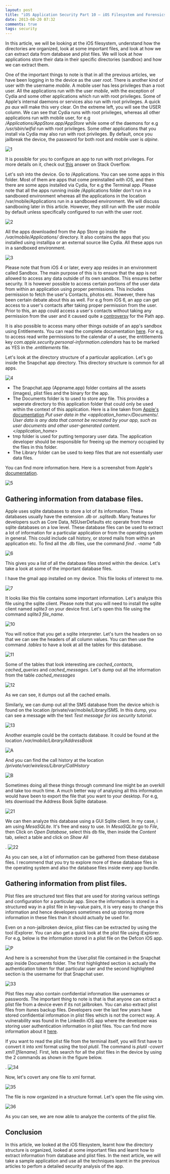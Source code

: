 ```yaml
---
layout: post
title: "iOS Application Security Part 10 – iOS Filesystem and Forensics"
date: 2013-08-20 07:32
comments: true
tags: security
---
```


In this article, we will be looking at the iOS filesystem, understand how the directories are organized, look at some important files, and look at how we can extract data from database and plist files. We will look at how applications store their data in their specific directories (sandbox) and how we can extract them.

<!-- more -->

One of the important things to note is that in all the previous articles, we have been logging in to the device as the user _root_. There is another kind of user with the username _mobile_. A mobile user has less privileges than a root user. All the applications run with the user _mobile_, with the exception of Cydia and some other applications which run with root privileges. Some of Apple's internal daemons or services also run with root privileges. A quick _ps aux_ will make this very clear. On the extreme left, you will see the USER column. We can see that Cydia runs with root privileges, whereas all other applications run with mobile user, for e.g _/Applications/AppStore.app/AppStore_ while some of the daemons for e.g _/usr/sbin/wifid_ run with root privileges. Some other applications that you install via Cydia may also run with root privileges. By default, once you jailbreak the device, the password for both root and mobile user is _alpine_.

![1](/images/posts/ios10/1.png)

It is possible for you to configure an app to run with root privileges. For more details on it, check out [this](http://stackoverflow.com/a/8796556/119114) answer on Stack Overflow.

Let's ssh into the device. Go to /Applications. You can see some apps in this folder. Most of them are apps that come preinstalled with iOS, and then there are some apps installed via Cydia, for e.g the Terminal app. Please note that all the apps running inside /Applications folder don't run in a sandboxed environment whereas all the applications in the location /var/mobile/Applications run in a sandboxed environment. We will discuss sandboxing later in this article. However, they still run with the user _mobile_ by default unless specifically configured to run with the user _root_.

![2](/images/posts/ios10/2.png)

All the apps downloaded from the App Store go inside the _/var/mobile/Applications/_ directory. It also contains the apps that you installed using installipa or an external source like Cydia. All these apps run in a sandboxed environment.

![3](/images/posts/ios10/3.png)

Please note that from iOS 4 or later, every app resides in an environment called Sandbox. The main purpose of this is to ensure that the app is not allowed to access any data outside of its own sandbox. This ensures better security. It is however possible to access certain portions of the user data from within an application using proper permissions. This includes permission to fetch the user's Contacts, photos etc. However, there has been certain debate about this as well. For e.g from iOS 6, an app can get access to a user's contacts after taking proper permission from the user. Prior to this, an app could access a user's contacts without taking any permission from the user and it caused quite a [controversy](http://arstechnica.com/gadgets/2012/02/path-addresses-privacy-controversy-but-social-apps-remain-a-risk-to-users/) for the Path app.

It is also possible to access many other things outside of an app's sandbox using Entitlements. You can read the complete documentation [here](http://developer.apple.com/library/ios/#documentation/Miscellaneous/Reference/EntitlementKeyReference/Chapters/EnablingAppSandbox.html). For e.g, to access read write permissions to the calendar of a user, the entitlements key _com.apple.security.personal-information.calendars_ has to be marked as YES in the _.entitlements_ file.

Let's look at the directory structure of a particular application. Let's go inside the Snapchat app directory. This directory structure is common for all apps.

![4](/images/posts/ios10/4.png)

*   The Snapchat.app (Appname.app) folder contains all the assets (images), plist files and the binary for the app.
*   The Documents folder is to used to store any file. This provides a seperate directory to this application folder that could only be used within the context of this application. Here is a line taken from [Apple's documentation](http://developer.apple.com/library/mac/#documentation/FileManagement/Conceptual/FileSystemProgrammingGUide/FileSystemOverview/FileSystemOverview.html#//apple_ref/doc/uid/TP40010672-CH2-SW28) _Put user data in the <application_home>/Documents/. User data is any data that cannot be recreated by your app, such as user documents and other user-generated content.</application_home>_
*   tmp folder is used for putting temporary user data. The application developer should be responsible for freeing up the memory occupied by the files in this folder.
*   The Library folder can be used to keep files that are not essentially user data files.

You can find more information here. Here is a screenshot from Apple's [documentation](http://developer.apple.com/library/mac/#documentation/FileManagement/Conceptual/FileSystemProgrammingGUide/FileSystemOverview/FileSystemOverview.html#//apple_ref/doc/uid/TP40010672-CH2-SW28).

![5](/images/posts/ios10/5.png)

## Gathering information from database files.

Apple uses sqlite databases to store a lot of its information. These databases usually have the extension _.db_ or _.sqlitedb_. Many features for developers such as Core Data, NSUserDefaults etc operate from these sqlite databases on a low level. These database files can be used to extract a lot of information for a particular application or from the operating system in general. This could include call history, or stored mails from within an application etc. To find all the .db files, use the command _find . -name *.db_

![6](/images/posts/ios10/6.png)

This gives you a list of all the database files stored within the device. Let's take a look at some of the important database files.

I have the gmail app installed on my device. This file looks of interest to me.

![7](/images/posts/ios10/7.png)

It looks like this file contains some important information. Let's analyze this file using the sqlite client. Please note that you will need to install the sqlite client named _sqlite3_ on your device first. Let's open this file using the command _sqlite3 file_name_.

![10](/images/posts/ios10/10.png)

You will notice that you get a sqlite interpreter. Let's turn the headers on so that we can see the headers of all column values. You can then use the command _.tables_ to have a look at all the tables for this database.

![11](/images/posts/ios10/11.png)

Some of the tables that look interesting are _cached_contacts_, _cached_queries_ and _cached_messages_. Let's dump out all the information from the table _cached_messages_

![12](/images/posts/ios10/12.png)

As we can see, it dumps out all the cached emails.

Similarly, we can dump out all the SMS database from the device which is found on the location /private/var/mobile/Library/SMS. In this dump, you can see a message with the text _Test message for ios security tutorial_.

![13](/images/posts/ios10/13.png)

Another example could be the contacts database. It could be found at the location _/var/mobile/Library/AddressBook_

![A](/images/posts/ios10/a.png)

And you can find the call history at the location _/private/var/wireless/Library/CallHistory_

![B](/images/posts/ios10/b.png)

Sometimes doing all these things through command line might be an overkill and take too much time. A much better way of analysing all this information would have been to export the file that you want to your desktop. For e.g, lets download the Address Book Sqlite database.

![21](/images/posts/ios10/21.png)

We can then analyze this database using a GUI Sqlite client. In my case, i am using _MesaSQLite_. It's free and easy to use. In _MesaSQLite_ go to _File_, then Click on _Open Database_, select this db file, then inside the _Content_ tab, select a table and click on _Show All_

. ![22](/images/posts/ios10/22.png)

As you can see, a lot of information can be gathered from these database files. I recommend that you try to explore more of these database files in the operating system and also the database files inside every app bundle.

## Gathering information from plist files.

Plist files are structured text files that are used for storing various settings and configuration for a particular app. Since the information is stored in a structured way in a plist file in key-value pairs, it is very easy to change this information and hence developers sometimes end up storing more information in these files than it should actually be used for.

Even on a non-jailbroken device, plist files can be extracted by using the tool iExplorer. You can also get a quick look at the plist file using iExplorer. For e.g, below is the information stored in a plist file on the Defcon iOS app.

![P](/images/posts/ios10/p.png)

And here is a screenshot from the User.plist file contained in the Snapchat app inside Documents folder. The first highlighted section is actually the authentication token for that particular user and the second highlighted section is the username for that Snapchat user.

![33](/images/posts/ios10/33.png)

Plist files may also contain confidential information like usernames or passwords. The important thing to note is that is that anyone can extract a plist file from a device even if its not jailbroken. You can also extract plist files from itunes backup files. Developers over the last few years have stored confidential information in plist files which is not the correct way. A vulnerability was found in the Linkedin iOS app where the developer was storing user authentication information in plist files. You can find more information about it [here](http://blog.scoopz.com/2012/04/07/linkedin-ios-app-also-vulnerable-to-plist-identity-theft/).

If you want to read the plist file from the terminal itself, you will first have to convert it into xml format using the tool _plutil_. The command is _plutil -covert xml1 [filename]_. First, lets search for all the plist files in the device by using the 2 commands as shown in the figure below.

. ![34](/images/posts/ios10/34.png)

Now, let's covert any one file to xml format.

![35](/images/posts/ios10/35.png)

The file is now organized in a structure format. Let's open the file using vim.

![36](/images/posts/ios10/36.png)

As you can see, we are now able to analyze the contents of the plist file.

## Conclusion

In this article, we looked at the iOS filesystem, learnt how the directory structure is organized, looked at some important files and learnt how to extract information from database and plist files. In the next article, we will take a sample application and use all the techniques learnt in the previous articles to perfom a detailed security analysis of the app.